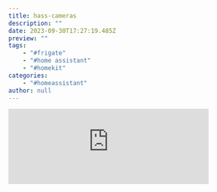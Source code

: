 ```yaml
---
title: hass-cameras
description: ""
date: 2023-09-30T17:27:19.485Z
preview: ""
tags:
    - "#frigate"
    - "#home assistant"
    - "#homekit"
categories:
    - "#homeassistant"
author: null
---
```

<iframe src="https://mastodontech.de/@larnius/111155313206743907/embed" class="mastodon-embed" style="max-width: 100%; border: 0" width="400" allowfullscreen="allowfullscreen"></iframe><script src="https://mastodontech.de/embed.js" async="async"></script>